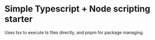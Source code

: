 # Simple Typescript + Node scripting starter


Uses tsx to execute ts files directly, and pnpm for package managing.